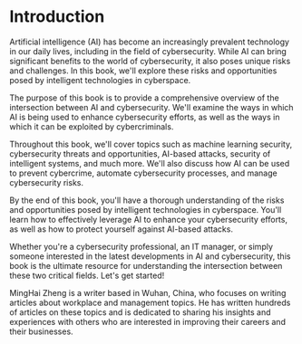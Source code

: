# Introduction

Artificial intelligence (AI) has become an increasingly prevalent technology in our daily lives, including in the field of cybersecurity. While AI can bring significant benefits to the world of cybersecurity, it also poses unique risks and challenges. In this book, we'll explore these risks and opportunities posed by intelligent technologies in cyberspace.

The purpose of this book is to provide a comprehensive overview of the intersection between AI and cybersecurity. We'll examine the ways in which AI is being used to enhance cybersecurity efforts, as well as the ways in which it can be exploited by cybercriminals.

Throughout this book, we'll cover topics such as machine learning security, cybersecurity threats and opportunities, AI-based attacks, security of intelligent systems, and much more. We'll also discuss how AI can be used to prevent cybercrime, automate cybersecurity processes, and manage cybersecurity risks.

By the end of this book, you'll have a thorough understanding of the risks and opportunities posed by intelligent technologies in cyberspace. You'll learn how to effectively leverage AI to enhance your cybersecurity efforts, as well as how to protect yourself against AI-based attacks.

Whether you're a cybersecurity professional, an IT manager, or simply someone interested in the latest developments in AI and cybersecurity, this book is the ultimate resource for understanding the intersection between these two critical fields. Let's get started!

MingHai Zheng is a writer based in Wuhan, China, who focuses on writing articles about workplace and management topics. He has written hundreds of articles on these topics and is dedicated to sharing his insights and experiences with others who are interested in improving their careers and their businesses.
